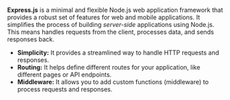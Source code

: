 **Express.js** is a minimal and flexible Node.js web application framework that provides a robust set of features for web and mobile applications. It simplifies the process of building *server-side* applications using Node.js. This means handles requests from the client, processes data, and sends responses back.

- **Simplicity:** It provides a streamlined way to handle HTTP requests and responses.
- **Routing:** It helps define different routes for your application, like different pages or API endpoints.
- **Middleware:** It allows you to add custom functions (middleware) to process requests and responses.